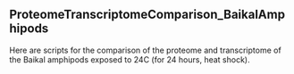 ## ProteomeTranscriptomeComparison_BaikalAmphipods
Here are scripts for the comparison of the proteome and transcriptome of the Baikal amphipods exposed to 24C (for 24 hours, heat shock).  
